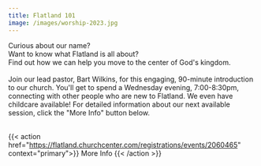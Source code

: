 ```yaml
---
title: Flatland 101
image: /images/worship-2023.jpg
---
```


Curious about our name?<br>
Want to know what Flatland is all about?<br>
Find out how we can help you move to the center of God's kingdom.<br><br>
Join our lead pastor, Bart Wilkins, for this engaging, 90-minute introduction to our church. You'll get to spend a Wednesday evening, 7:00-8:30pm, connecting with other people who are new to Flatland. We even have childcare available! For detailed information about our next available session, click the "More Info" button below.<br><br>

{{< action href="https://flatland.churchcenter.com/registrations/events/2060465" context="primary">}}
More Info
{{< /action >}}
